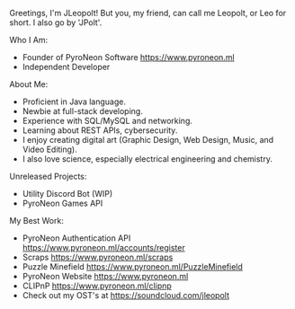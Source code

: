 Greetings, I'm JLeopolt! But you, my friend, can call me Leopolt, or Leo for short. I also go by 'JPolt'.

Who I Am:
- Founder of PyroNeon Software https://www.pyroneon.ml
- Independent Developer

About Me:
- Proficient in Java language.
- Newbie at full-stack developing.
- Experience with SQL/MySQL and networking.
- Learning about REST APIs, cybersecurity.
- I enjoy creating digital art (Graphic Design, Web Design, Music, and Video Editing).
- I also love science, especially electrical engineering and chemistry.

Unreleased Projects:
- Utility Discord Bot (WIP)
- PyroNeon Games API

My Best Work:
- PyroNeon Authentication API https://www.pyroneon.ml/accounts/register
- Scraps https://www.pyroneon.ml/scraps
- Puzzle Minefield https://www.pyroneon.ml/PuzzleMinefield
- PyroNeon Website https://www.pyroneon.ml
- CLIPnP https://www.pyroneon.ml/clipnp
- Check out my OST's at https://soundcloud.com/jleopolt
